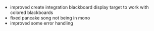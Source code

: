 - improved create integration blackboard display target to work with colored blackboards
- fixed pancake song not being in mono
- improved some error handling